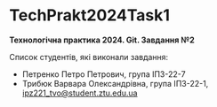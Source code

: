 # TechPrakt2024Task1
**Технологічна практика 2024. Git. Завдання №2**

Список студентів, які виконали завдання:
* Петренко Петро Петрович, група ІПЗ-22-7
* Трибюк Варвара Олександрівна, група ІПЗ-22-1, ipz221_tvo@student.ztu.edu.ua
